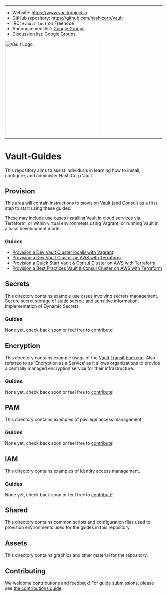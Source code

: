 ----
-	Website: https://www.vaultproject.io
-  GitHub repository: https://github.com/hashicorp/vault
-	IRC: `#vault-tool` on Freenode
-	Announcement list: [Google Groups](https://groups.google.com/group/hashicorp-announce)
-	Discussion list: [Google Groups](https://groups.google.com/group/vault-tool)

<img width="300" alt="Vault Logo" src="https://cloud.githubusercontent.com/assets/416727/24112835/03b57de4-0d58-11e7-81f5-9056cac5b427.png">

----
# Vault-Guides

This repository aims to assist individuals in learning how to install, configure, and administer HashiCorp Vault.

## Provision

This area will contain instructions to provision Vault (and Consul) as a first step to start using these guides.

These may include use cases installing Vault in cloud services via Terraform, or within virtual environments using Vagrant, or running Vault in a local development mode.

### Guides

- [Provision a Dev Vault Cluster locally with Vagrant](provision/vault-dev/vagrant-local)
- [Provision a Dev Vault Cluster on AWS with Terraform](provision/vault-dev/terraform-aws)
- [Provision a Quick Start Vault & Consul Cluster on AWS with Terraform](provision/vault-quick-start/terraform-aws)
- [Provision a Best Practices Vault & Consul Cluster on AWS with Terraform](provision/vault-best-practices/terraform-aws)

## Secrets

This directory contains example use cases involving [secrets management](https://www.vaultproject.io/docs/secrets/index.html). Secure secret storage of static secrets and sensitive information. Implementation of Dynamic Secrets.

### Guides

None yet, check back soon or feel free to [contribute](CONTRIBUTING.md)!

## Encryption

This directory contains example usage of the [Vault Transit backend](https://www.vaultproject.io/docs/secrets/transit/index.html). Also referred to as 'Encryption as a Service' as it allows organizations to provide a centrally managed encryption service for their infrastructure.

### Guides

None yet, check back soon or feel free to [contribute](CONTRIBUTING.md)!

## PAM

This directory contains examples of privilege access management.

### Guides

None yet, check back soon or feel free to [contribute](CONTRIBUTING.md)!

## IAM

This directory contains examples of identity access management.

### Guides

None yet, check back soon or feel free to [contribute](CONTRIBUTING.md)!

## Shared

This directory contains common scripts and configuration files used to provision environments used for the guides in this repository.

## Assets

This directory contains graphics and other material for the repository.

## Contributing

We welcome contributions and feedback!  For guide submissions, please see [the contributions guide](CONTRIBUTING.md)
